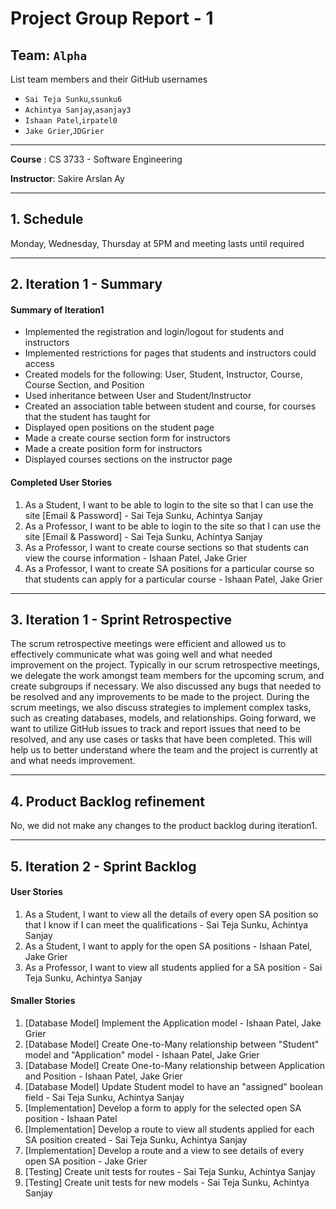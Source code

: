 # Project Group Report - 1

## Team: `Alpha`

List team members and their GitHub usernames

* `Sai Teja Sunku`,`ssunku6`
* `Achintya Sanjay`,`asanjay3`
* `Ishaan Patel`,`irpatel0`
* `Jake Grier`,`JDGrier`

---
**Course** : CS 3733 - Software Engineering

**Instructor**: Sakire Arslan Ay

----
## 1. Schedule

 Monday, Wednesday, Thursday at 5PM and meeting lasts until required

----
## 2. Iteration 1 - Summary

#### Summary of Iteration1
- Implemented the registration and login/logout for students and instructors
- Implemented restrictions for pages that students and instructors could access
- Created models for the following: User, Student, Instructor, Course, Course Section, and Position
- Used inheritance between User and Student/Instructor
- Created an association table between student and course, for courses that the student has taught for
- Displayed open positions on the student page
- Made a create course section form for instructors
- Made a create position form for instructors
- Displayed courses sections on the instructor page

#### Completed User Stories
1. As a Student, I want to be able to login to the site so that I can use the site [Email & Password] - Sai Teja Sunku, Achintya Sanjay
2. As a Professor, I want to be able to login to the site so that I can use the site [Email & Password] - Sai Teja Sunku, Achintya Sanjay
3. As a Professor, I want to create course sections so that students can view the course information - Ishaan Patel, Jake Grier
4. As a Professor, I want to create SA positions for a particular course so that students can apply for a particular course - Ishaan Patel, Jake Grier




----
## 3. Iteration 1 - Sprint Retrospective

 The scrum retrospective meetings were efficient and allowed us to effectively communicate what was going well and what needed improvement on the project. Typically in our scrum retrospective meetings, we delegate the work amongst team members for the upcoming scrum, and create subgroups if necessary. We also discussed any bugs that needed to be resolved and any improvements to be made to the project. During the scrum meetings, we also discuss strategies to implement complex tasks, such as creating databases, models, and relationships. 
 Going forward, we want to utilize GitHub issues to track and report issues that need to be resolved, and any use cases or tasks that have been completed. This will help us to better understand where the team and the project is currently at and what needs improvement.
 
----
## 4. Product Backlog refinement

 No, we did not make any changes to the product backlog during iteration1.

----
## 5. Iteration 2 - Sprint Backlog

#### User Stories
1. As a Student, I want to view all the details of every open SA position so that I know if I can meet the qualifications - Sai Teja Sunku, Achintya Sanjay
2. As a Student, I want to apply for the open SA positions - Ishaan Patel, Jake Grier
3. As a Professor, I want to view all students applied for a SA position - Sai Teja Sunku, Achintya Sanjay

#### Smaller Stories
1. [Database Model] Implement the Application model - Ishaan Patel, Jake Grier
2. [Database Model] Create One-to-Many relationship between "Student" model and "Application" model - Ishaan Patel, Jake Grier
3. [Database Model] Create One-to-Many relationship between Application and Position - Ishaan Patel, Jake Grier
4. [Database Model] Update Student model to have an "assigned" boolean field - Sai Teja Sunku, Achintya Sanjay
5. [Implementation] Develop a form to apply for the selected open SA position - Ishaan Patel
6. [Implementation] Develop a route to view all students applied for each SA position created - Sai Teja Sunku, Achintya Sanjay
7. [Implementation] Develop a route and a view to see details of every open SA position - Jake Grier
8. [Testing] Create unit tests for routes - Sai Teja Sunku, Achintya Sanjay
9. [Testing] Create unit tests for new models - Sai Teja Sunku, Achintya Sanjay

